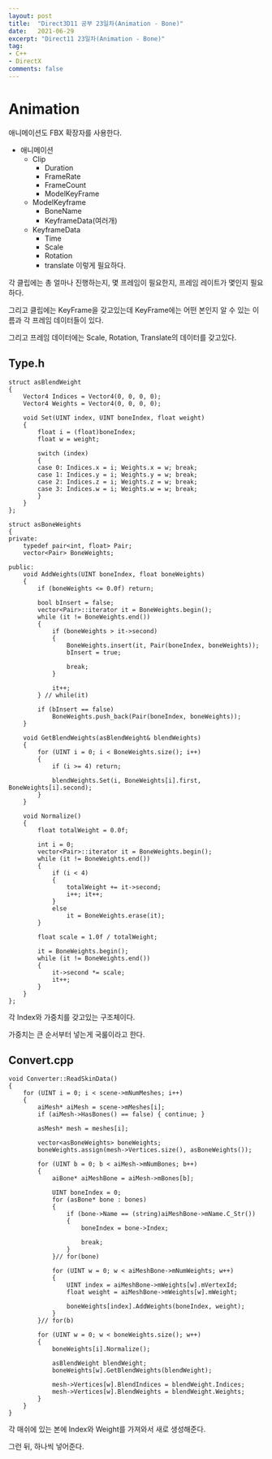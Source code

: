 ```yaml
---
layout: post
title:  "Direct3D11 공부 23일차(Animation - Bone)"
date:   2021-06-29
excerpt: "Direct11 23일차(Animation - Bone)"
tag:
- C++
- DirectX
comments: false
---
```


# Animation
애니메이션도 FBX 확장자를 사용한다.

* 애니메이션
	* Clip
		* Duration
		* FrameRate
		* FrameCount
		* ModelKeyFrame
	* ModelKeyframe
		* BoneName
		* KeyframeData(여러개)
	* KeyframeData
		* Time
		* Scale
		* Rotation
		* translate
이렇게 필요하다. 

각 클립에는 총 얼마나 진행하는지, 몇 프레임이 필요한지, 프레임 레이트가 몇인지 필요하다.

그리고 클립에는 KeyFrame을 갖고있는데 KeyFrame에는 어떤 본인지 알 수 있는 이름과 각 프레임 데이터들이 있다.

그리고 프레임 데이터에는 Scale, Rotation, Translate의 데이터를 갖고있다.



## Type.h
```
struct asBlendWeight
{
	Vector4 Indices = Vector4(0, 0, 0, 0);
	Vector4 Weights = Vector4(0, 0, 0, 0);

	void Set(UINT index, UINT boneIndex, float weight)
	{
		float i = (float)boneIndex;
		float w = weight;

		switch (index)
		{
		case 0: Indices.x = i; Weights.x = w; break;
		case 1: Indices.y = i; Weights.y = w; break;
		case 2: Indices.z = i; Weights.z = w; break;
		case 3: Indices.w = i; Weights.w = w; break;
		}
	}
};

struct asBoneWeights
{
private:
	typedef pair<int, float> Pair;
	vector<Pair> BoneWeights;

public:
	void AddWeights(UINT boneIndex, float boneWeights)
	{
		if (boneWeights <= 0.0f) return;

		bool bInsert = false;
		vector<Pair>::iterator it = BoneWeights.begin();
		while (it != BoneWeights.end())
		{
			if (boneWeights > it->second)
			{
				BoneWeights.insert(it, Pair(boneIndex, boneWeights));
				bInsert = true;

				break;
			}

			it++;
		} // while(it)

		if (bInsert == false)
			BoneWeights.push_back(Pair(boneIndex, boneWeights));
	}

	void GetBlendWeights(asBlendWeight& blendWeights)
	{
		for (UINT i = 0; i < BoneWeights.size(); i++)
		{
			if (i >= 4) return;

			blendWeights.Set(i, BoneWeights[i].first, BoneWeights[i].second);
		}
	}

	void Normalize()
	{
		float totalWeight = 0.0f;

		int i = 0;
		vector<Pair>::iterator it = BoneWeights.begin();
		while (it != BoneWeights.end())
		{
			if (i < 4)
			{
				totalWeight += it->second;
				i++; it++;
			}
			else
				it = BoneWeights.erase(it);
		}

		float scale = 1.0f / totalWeight;

		it = BoneWeights.begin();
		while (it != BoneWeights.end())
		{
			it->second *= scale;
			it++;
		}
	}
};
```
각 Index와 가중치를 갖고있는 구조체이다.

가중치는 큰 순서부터 넣는게 국룰이라고 한다.

## Convert.cpp
```
void Converter::ReadSkinData()
{
	for (UINT i = 0; i < scene->mNumMeshes; i++)
	{
		aiMesh* aiMesh = scene->mMeshes[i];
		if (aiMesh->HasBones() == false) { continue; }

		asMesh* mesh = meshes[i];

		vector<asBoneWeights> boneWeights;
		boneWeights.assign(mesh->Vertices.size(), asBoneWeights());

		for (UINT b = 0; b < aiMesh->mNumBones; b++)
		{
			aiBone* aiMeshBone = aiMesh->mBones[b];

			UINT boneIndex = 0;
			for (asBone* bone : bones)
			{
				if (bone->Name == (string)aiMeshBone->mName.C_Str())
				{
					boneIndex = bone->Index;

					break;
				}
			}// for(bone)

			for (UINT w = 0; w < aiMeshBone->mNumWeights; w++)
			{
				UINT index = aiMeshBone->mWeights[w].mVertexId;
				float weight = aiMeshBone->mWeights[w].mWeight;

				boneWeights[index].AddWeights(boneIndex, weight);
			}
		}// for(b)

		for (UINT w = 0; w < boneWeights.size(); w++)
		{
			boneWeights[i].Normalize();

			asBlendWeight blendWeight;
			boneWeights[w].GetBlendWeights(blendWeight);

			mesh->Vertices[w].BlendIndices = blendWeight.Indices;
			mesh->Vertices[w].BlendWeights = blendWeight.Weights;
		}
	}
}
```
각 매쉬에 있는 본에 Index와 Weight를 가져와서 새로 생성해준다.

그런 뒤, 하나씩 넣어준다.

